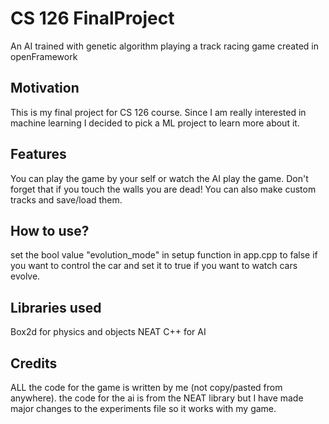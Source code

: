 # CS 126 FinalProject

An AI trained with genetic algorithm playing a track racing game created in openFramework

## Motivation
This is my final project for CS 126 course. Since I am really interested in machine learning I decided to pick a ML project to learn more about it.

## Features
You can play the game by your self or watch the AI play the game. Don't forget that if you touch the walls you are dead! You can also make custom tracks and save/load them.

## How to use?
set the bool value "evolution_mode" in setup function in app.cpp to false if you want to control the car and set it to true if you want to watch cars evolve.

## Libraries used
Box2d for physics and objects
NEAT C++ for AI

## Credits
ALL the code for the game is written by me (not copy/pasted from anywhere). the code for the ai is from the NEAT library but I have made major changes to the experiments file so it works with my game.

